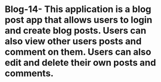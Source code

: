 # Blog-14- This application is a blog post app that allows users to login and create blog posts. Users can also view other users posts and comment on them. Users can also edit and delete their own posts and comments. 
